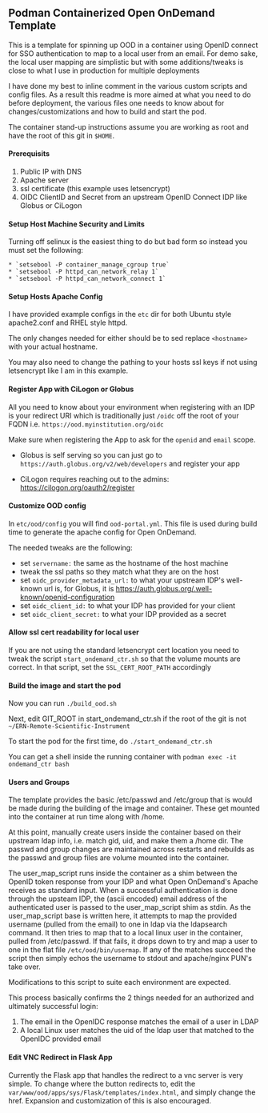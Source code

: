 ## Podman Containerized Open OnDemand Template

This is a template for spinning up OOD in a container using OpenID connect for SSO authentication to map to a local user from an email. For demo sake, the local user mapping are simplistic but with some additions/tweaks is close to what I use in production for multiple deployments

I have done my best to inline comment in the various custom scripts and config files. As a result this readme is more aimed at what you need to do before deployment, the various files one needs to know about for changes/customizations and how to build and start the pod.

The container stand-up instructions assume you are working as root and have the root of this git in `$HOME`.


#### Prerequisits

1. Public IP with DNS
2. Apache server
3. ssl certificate (this example uses letsencrypt)
4. OIDC ClientID and Secret from an upstream OpenID Connect IDP like Globus or CiLogon

#### Setup Host Machine Security and Limits
 
Turning off selinux is the easiest thing to do but bad form so instead you must set the following:

	* `setsebool -P container_manage_cgroup true`
	* `setsebool -P httpd_can_network_relay 1`
	* `setsebool -P httpd_can_network_connect 1`
  


#### Setup Hosts Apache Config

I have provided example configs in the `etc` dir for both Ubuntu style apache2.conf and RHEL style httpd.

The only changes needed for either should be to sed replace `<hostname>` with your actual hostname. 

You may also need to change the pathing to your hosts ssl keys if not using letsencrypt like I am in this example.


#### Register App with CiLogon or Globus

All you need to know about your environment when registering with an IDP is your redirect URI which is traditionally just `/oidc` off the root of your FQDN i.e. `https://ood.myinstitution.org/oidc`

Make sure when registering the App to ask for the `openid` and `email` scope.

* Globus is self serving so you can just go to `https://auth.globus.org/v2/web/developers` and register your app

* CiLogon requires reaching out to the admins: https://cilogon.org/oauth2/register

#### Customize OOD config 

In `etc/ood/config` you will find `ood-portal.yml`. This file is used during build time to generate the apache config for Open OnDemand.

The needed tweaks are the following:

* set `servername:` the same as the hostname of the host machine
* tweak the ssl paths so they match what they are on the host
* set `oidc_provider_metadata_url:` to what your upstream IDP's well-known url is, for Globus, it is https://auth.globus.org/.well-known/openid-configuration
* set `oidc_client_id:` to what your IDP has provided for your client
* set `oidc_client_secret:` to what your IDP provided as a secret

#### Allow ssl cert readability for local user

If you are not using the standard letsencrypt cert location you need to tweak the script `start_ondemand_ctr.sh` so that the volume mounts are correct. In that script, set the `SSL_CERT_ROOT_PATH` accordingly


#### Build the image and start the pod

Now you can run `./build_ood.sh`

Next, edit GIT_ROOT in start_ondemand_ctr.sh if the root of the git is not `~/ERN-Remote-Scientific-Instrument`

To start the pod for the first time, do `./start_ondemand_ctr.sh`

You can get a shell inside the running container with `podman exec -it ondemand_ctr bash`

#### Users and Groups

The template provides the basic /etc/passwd and /etc/group that is would be made during the building of the image and container. These get mounted into the container at run time along with /home. 

At this point, manually create users inside the container based on their upstream ldap info, i.e. match gid, uid, and make them a /home dir. The passwd and group changes are maintained across restarts and rebuilds as the passwd and group files are volume mounted into the container.

The user_map_script runs inside the container as a shim between the OpenID token response from your IDP and what Open OnDemand's Apache receives as standard input. When a successful authentication is done through the upsteam IDP, the (ascii encoded) email address of the authenticated user is passed to the user_map_script shim as stdin. As the user_map_script base is written here, it attempts to map the provided username (pulled from the email) to one in ldap via the ldapsearch command. It then tries to map that to a local linux user in the container, pulled from /etc/passwd. If that fails, it drops down to try and map a user to one in the flat file `/etc/ood/bin/usermap`. If any of the matches succeed the script then simply echos the username to stdout and apache/nginx PUN's take over.

Modifications to this script to suite each environment are expected. 

This process basically confirms the 2 things needed for an authorized and ultimately successful login: 

  1. The email in the OpenIDC response matches the email of a user in LDAP
  2. A local Linux user matches the uid of the ldap user that matched to the OpenIDC provided email 


#### Edit VNC Redirect in Flask App

Currently the Flask app that handles the redirect to a vnc server is very simple. To change where the button redirects to, edit the `var/www/ood/apps/sys/Flask/templates/index.html`, and simply change the href. Expansion and customization of this is also encouraged.

